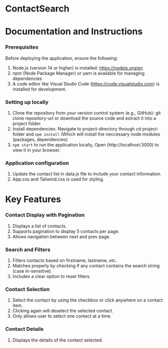 # ContactSearch
# Documentation and Instructions 

### Prerequisites

Before deploying the application, ensure the following:
1. Node.js (version 14 or higher) is installed: https://nodejs.org/en
2. npm (Node Package Manager) or yarn is available for managing dependencies
3. A code editor like Visual Studio Code (https://code.visualstudio.com) is installed for development.

### Setting up locally

1. Clone the repository from your version control system (e.g., GitHub): git clone repository-url or download the source code and extract it into a project folder.
2. Install dependencies. Navigate to project-directory through cd project-folder and `npm install` (Which will install the neccessary node modules (packages, dependencies)
3. `npm start` to run the application locally, Open (http://localhost:3000) to view it in your browser.

### Application configuration

1. Update the contact list in data.js file to include your contact information.
2. App.css and Tailwind.css is used for styling. 

# Key Features

### Contact Display with Pagination
1. Displays a list of contacts.
2. Supports pagination to display 5 contacts per page.
3. Allows navigation between next and prev page.

### Search and Filters
1. Filters contacts based on firstname, lastname, etc.
2. Matches properly by checking if any contact contains the search string (case in-sensitive).
3. Includes a clear option to reset filters.

### Contact Selection
1. Select the contact by using the checkbox or click anywhere on a contact item.
2. Clicking again will deselect the selected contact.
3. Only allows user to select one contact at a time.

### Contact Details
1. Displays the details of the contact selected. 
